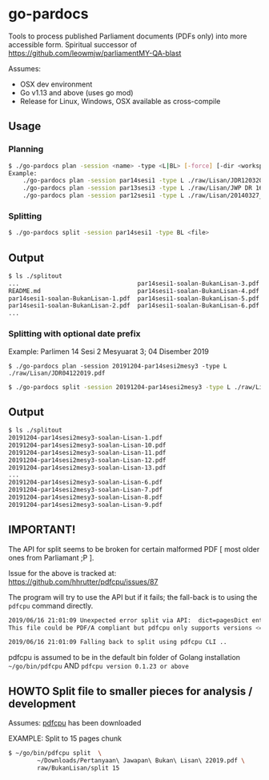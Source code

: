 # go-pardocs
Tools to process published Parliament documents (PDFs only) into more accessible form. Spiritual successor of https://github.com/leowmjw/parliamentMY-QA-blast


Assumes: 
- OSX dev environment
- Go v1.13 and above (uses go mod)
- Release for Linux, Windows, OSX available as cross-compile

## Usage

### Planning
```bash
$ ./go-pardocs plan -session <name> -type <L|BL> [-force] [-dir <workspace>] <sourcePDFPath>
Example:
	./go-pardocs plan -session par14sesi1 -type L ./raw/Lisan/JDR12032019.pdf
	./go-pardocs plan -session par13sesi3 -type L ./raw/Lisan/JWP DR 161018.pdf
	./go-pardocs plan -session par12sesi1 -type L ./raw/Lisan/20140327__DR_JawabLisan_clean.pdf

```

### Splitting
```bash
$ ./go-pardocs split -session par14sesi1 -type BL <file>

```
## Output
```bash
$ ls ./splitout
...                                 par14sesi1-soalan-BukanLisan-3.pdf
README.md                           par14sesi1-soalan-BukanLisan-4.pdf
par14sesi1-soalan-BukanLisan-1.pdf  par14sesi1-soalan-BukanLisan-5.pdf
par14sesi1-soalan-BukanLisan-2.pdf  par14sesi1-soalan-BukanLisan-6.pdf
...
```

### Splitting with optional date prefix
Example: Parlimen 14 Sesi 2 Mesyuarat 3; 04 Disember  2019 
```
$ ./go-pardocs plan -session 20191204-par14sesi2mesy3 -type L ./raw/Lisan/JDR04122019.pdf
```

```bash
$ ./go-pardocs split -session 20191204-par14sesi2mesy3 -type L ./raw/Lisan/JDR04122019.pdf

```
## Output
```bash
$ ls ./splitout
20191204-par14sesi2mesy3-soalan-Lisan-1.pdf
20191204-par14sesi2mesy3-soalan-Lisan-10.pdf
20191204-par14sesi2mesy3-soalan-Lisan-11.pdf
20191204-par14sesi2mesy3-soalan-Lisan-12.pdf
20191204-par14sesi2mesy3-soalan-Lisan-13.pdf
...
20191204-par14sesi2mesy3-soalan-Lisan-6.pdf
20191204-par14sesi2mesy3-soalan-Lisan-7.pdf
20191204-par14sesi2mesy3-soalan-Lisan-8.pdf
20191204-par14sesi2mesy3-soalan-Lisan-9.pdf

```

## IMPORTANT!

The API for split seems to be broken for certain malformed PDF [ most older ones from Parliamant ;P ]. 

Issue for the above is tracked at: https://github.com/hhrutter/pdfcpu/issues/87

The program will try to use the API but if it fails; the fall-back is to using the ```pdfcpu``` command directly.  
```bash
2019/06/16 21:01:09 Unexpected error split via API:  dict=pagesDict entry=Tabs: unsupported in version 1.4
This file could be PDF/A compliant but pdfcpu only supports versions <= PDF V1.7

2019/06/16 21:01:09 Falling back to split using pdfcpu CLI ..

```

pdfcpu is assumed to be in the default bin folder of Golang installation ```~/go/bin/pdfcpu``` AND  ```pdfcpu version 0.1.23 or above```

## HOWTO Split file to smaller pieces for analysis / development

Assumes: [pdfcpu](https://github.com/hhrutter/pdfcpu) has been downloaded 

EXAMPLE: Split to 15 pages chunk
```bash
$ ~/go/bin/pdfcpu split  \ 
        ~/Downloads/Pertanyaan\ Jawapan\ Bukan\ Lisan\ 22019.pdf \
        raw/BukanLisan/split 15
```